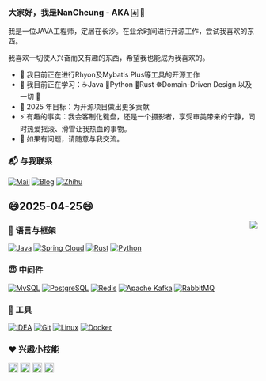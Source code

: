 ### 大家好，我是NanCheung - AKA 🀁 👋</h2>

我是一位JAVA工程师，定居在长沙。在业余时间进行开源工作，尝试我喜欢的东西。

我喜欢一切使人兴奋而又有趣的东西，希望我也能成为我喜欢的。

- 🔭 我目前正在进行Rhyon及Mybatis Plus等工具的开源工作
- 🌱 我目前正在学习：☕Java 🐍Python 🦀Rust ☸️Domain-Driven Design 以及一切 🤣
- 🥅 2025 年目标：为开源项目做出更多贡献
- ⚡ 有趣的事实：我会客制化键盘，还是一个摄影者，享受审美带来的宁静，同时热爱摇滚、滑雪让我热血的事物。
- 💬 如果有问题，请随意与我交流。

### 📬 与我联系
[![Mail](https://img.shields.io/badge/-Mail-black?style=flat&logo=Gmail&labelColor=fff&logoColor=EA4335)](mailto:i@nancheung.com)
[![Blog](https://img.shields.io/badge/-NanCheung`s%20blog-black?style=flat&logo=Blogger&labelColor=fff&logoColor=FF5722)](https://blog.nancheung.com)
[![Zhihu](https://img.shields.io/badge/-知乎-black?style=flat&logo=Zhihu&labelColor=fff&logoColor=0084FF)](https://www.zhihu.com/people/nancheung97)

## 😄2025-04-25😄

<img align="right" src="https://github-readme-stats.vercel.app/api?username=nancheung&show_icons=true&bg_color=30,e96443,904e95&title_color=fff&text_color=fff&icon_color=fff&hide_border=true&locale=cn">

### 📢 语言与框架
[![Java](https://img.shields.io/badge/-Java-black?style=flat&logo=coffeescript&logoColor=007396&labelColor=ffffff)](#)
[![Spring Cloud](https://img.shields.io/badge/-Spring%20Cloud-black?style=flat&logo=Google%20Cloud&logoColor=6DB33F&labelColor=ffffff)](#)
[![Rust](https://img.shields.io/badge/-Rust-black?style=flat&logo=rust&logoColor=000000&labelColor=ffffff)](#)
[![Python](https://img.shields.io/badge/-Python-black?style=flat&logo=python&logoColor=3776AB&labelColor=ffffff)](#)

### 😇 中间件
[![MySQL](https://img.shields.io/badge/-MySQL-black?style=flat&logo=MySQL&labelColor=fff)](#)
[![PostgreSQL](https://img.shields.io/badge/-PostgreSQL-black?style=flat&logo=postgresql&labelColor=ffffff)](#)
[![Redis](https://img.shields.io/badge/-Redis-black?style=flat&logo=Redis&labelColor=fff)](#)
[![Apache Kafka](https://img.shields.io/badge/-Apache%20Kafka-black?style=flat&logo=Apache%20Kafka&logoColor=231F20&labelColor=fff)](#)
[![RabbitMQ](https://img.shields.io/badge/-RabbitMQ-black?style=flat&logo=RabbitMQ&labelColor=fff)](#)

### 🧰 工具
[![IDEA](https://img.shields.io/badge/-IntelliJ%20IDEA-black?style=flat&logo=IntelliJ-IDEA&labelColor=000000)](#)
[![Git](https://img.shields.io/badge/-Git-black?style=flat&logo=Git&labelColor=fff)](#)
[![Linux](https://img.shields.io/badge/-Linux-black?style=flat&logo=Linux&labelColor=fff)](#)
[![Docker](https://img.shields.io/badge/-Docker-black?style=flat&logo=Docker&labelColor=fff)](#)

### ❤️ 兴趣小技能
<code><img height="20" src="https://cdn.jsdelivr.net/npm/simple-icons@v5/icons/adobephotoshop.svg"></code>
<code><img height="20" src="https://cdn.jsdelivr.net/npm/simple-icons@v5/icons/adobeaftereffects.svg"></code>
<code><img height="20" src="https://cdn.jsdelivr.net/npm/simple-icons@v5/icons/windowsterminal.svg"></code>
<code><img height="20" src="https://cdn.jsdelivr.net/npm/simple-icons@v5/icons/openwrt.svg"></code>

